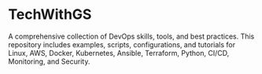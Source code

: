 # TechWithGS
A comprehensive collection of DevOps skills, tools, and best practices. This repository includes examples, scripts, configurations, and tutorials for Linux, AWS, Docker, Kubernetes, Ansible, Terraform, Python, CI/CD, Monitoring, and Security.
